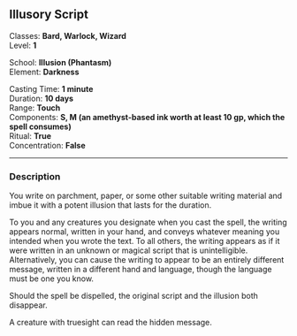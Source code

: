 ## Illusory Script

Classes: **Bard, Warlock, Wizard**  
Level: **1**  

School: **Illusion (Phantasm)**  
Element: **Darkness**  

Casting Time: **1 minute**  
Duration: **10 days**  
Range: **Touch**  
Components: **S, M (an amethyst-based ink worth at least 10 gp, which the spell consumes)**  
Ritual: **True**  
Concentration: **False**  

------

### Description

You write on parchment, paper, or some other suitable writing material and imbue it with a potent illusion that lasts for the duration.

To you and any creatures you designate when you cast the spell, the writing appears normal, written in your hand, and conveys whatever meaning you intended when you wrote the text. To all others, the writing appears as if it were written in an unknown or magical script that is unintelligible. Alternatively, you can cause the writing to appear to be an entirely different message, written in a different hand and language, though the language must be one you know.

Should the spell be dispelled, the original script and the illusion both disappear.

A creature with truesight can read the hidden message.